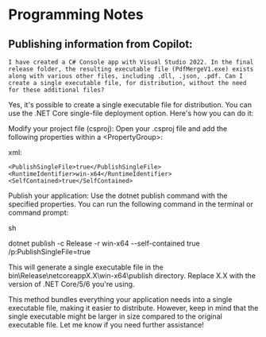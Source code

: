 # Programming Notes

## Publishing information from Copilot:

```
I have created a C# Console app with Visual Studio 2022. In the final release folder, the resulting executable file (PdfMergeV1.exe) exists along with various other files, including .dll, .json, .pdf. Can I create a single executable file, for distribution, without the need for these additional files?
```

Yes, it's possible to create a single executable file for distribution. You can use the .NET Core single-file deployment option. Here's how you can do it:

Modify your project file (csproj): Open your .csproj file and add the following properties within a \<PropertyGroup\>:

xml:

```
<PublishSingleFile>true</PublishSingleFile>
<RuntimeIdentifier>win-x64</RuntimeIdentifier>
<SelfContained>true</SelfContained>
```

Publish your application: Use the dotnet publish command with the specified properties. You can run the following command in the terminal or command prompt:

sh

dotnet publish -c Release -r win-x64 --self-contained true /p:PublishSingleFile=true

This will generate a single executable file in the bin\Release\netcoreappX.X\win-x64\publish directory. Replace X.X with the version of .NET Core/5/6 you're using.

This method bundles everything your application needs into a single executable file, making it easier to distribute. However, keep in mind that the single executable might be larger in size compared to the original executable file. Let me know if you need further assistance!
